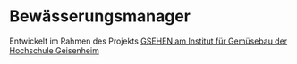 # Bewässerungsmanager

Entwickelt im Rahmen des Projekts
[GSEHEN am Institut für Gemüsebau der Hochschule Geisenheim](https://www.hs-geisenheim.de/forschung/institute/gemuesebau/ueberblick-institut-fuer-gemuesebau/bewaesserung/ble-gsehen/)

